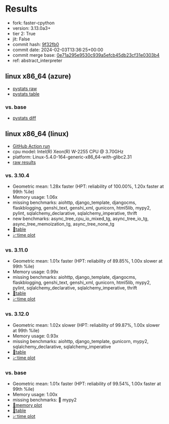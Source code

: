# Results

- fork: faster-cpython
- version: 3.13.0a3+
- tier 2: True
- jit: False
- commit hash: [9f32fb0](https://github.com/faster%2dcpython/cpython/commit/9f32fb0)
- commit date: 2024-02-03T13:36:25+00:00
- commit merge base: [0e71a295e9530c939a5efcb45db23cf31e0303b4](https://github.com/faster%2dcpython/cpython/commit/0e71a295e9530c939a5efcb45db23cf31e0303b4)
- ref: abstract_interpreter

## linux x86_64 (azure)

- [pystats raw](bm-20240203-azure-x86_64-faster%252dcpython-abstract_interpreter-3.13.0a3%2B-9f32fb0-pystats.json)
- [pystats table](bm-20240203-azure-x86_64-faster%252dcpython-abstract_interpreter-3.13.0a3%2B-9f32fb0-pystats.md)

### vs. base

- [pystats diff](bm-20240203-azure-x86_64-faster%252dcpython-abstract_interpreter-3.13.0a3%2B-9f32fb0-pystats-vs-base.md)

## linux x86_64 (linux)

- [GitHub Action run](https://github.com/faster-cpython/benchmarking/actions/runs/7785913785)
- cpu model: Intel(R) Xeon(R) W-2255 CPU @ 3.70GHz
- platform: Linux-5.4.0-164-generic-x86_64-with-glibc2.31
- [raw results](bm-20240203-linux-x86_64-faster%252dcpython-abstract_interpreter-3.13.0a3%2B-9f32fb0.json)

### vs. 3.10.4

- Geometric mean: 1.28x faster (HPT: reliability of 100.00%, 1.20x faster at 99th %ile)
- Memory usage: 1.06x
- missing benchmarks: aiohttp, django_template, djangocms, flaskblogging, genshi_text, genshi_xml, gunicorn, html5lib, mypy2, pylint, sqlalchemy_declarative, sqlalchemy_imperative, thrift
- new benchmarks: async_tree_cpu_io_mixed_tg, async_tree_io_tg, async_tree_memoization_tg, async_tree_none_tg
- [📄table](bm-20240203-linux-x86_64-faster%252dcpython-abstract_interpreter-3.13.0a3%2B-9f32fb0-vs-3.10.4.md)
- [📈time plot](bm-20240203-linux-x86_64-faster%252dcpython-abstract_interpreter-3.13.0a3%2B-9f32fb0-vs-3.10.4.png)

### vs. 3.11.0

- Geometric mean: 1.01x faster (HPT: reliability of 89.85%, 1.00x slower at 99th %ile)
- Memory usage: 0.99x
- missing benchmarks: aiohttp, django_template, djangocms, flaskblogging, genshi_text, genshi_xml, gunicorn, html5lib, mypy2, pylint, sqlalchemy_declarative, sqlalchemy_imperative, thrift
- [📄table](bm-20240203-linux-x86_64-faster%252dcpython-abstract_interpreter-3.13.0a3%2B-9f32fb0-vs-3.11.0.md)
- [📈time plot](bm-20240203-linux-x86_64-faster%252dcpython-abstract_interpreter-3.13.0a3%2B-9f32fb0-vs-3.11.0.png)

### vs. 3.12.0

- Geometric mean: 1.02x slower (HPT: reliability of 99.87%, 1.00x slower at 99th %ile)
- Memory usage: 0.93x
- missing benchmarks: aiohttp, django_template, gunicorn, mypy2, sqlalchemy_declarative, sqlalchemy_imperative
- [📄table](bm-20240203-linux-x86_64-faster%252dcpython-abstract_interpreter-3.13.0a3%2B-9f32fb0-vs-3.12.0.md)
- [📈time plot](bm-20240203-linux-x86_64-faster%252dcpython-abstract_interpreter-3.13.0a3%2B-9f32fb0-vs-3.12.0.png)

### vs. base

- Geometric mean: 1.01x faster (HPT: reliability of 99.54%, 1.00x faster at 99th %ile)
- Memory usage: 1.00x
- missing benchmarks: 🔴 mypy2
- [🧠memory plot](bm-20240203-linux-x86_64-faster%252dcpython-abstract_interpreter-3.13.0a3%2B-9f32fb0-vs-base-mem.png)
- [📄table](bm-20240203-linux-x86_64-faster%252dcpython-abstract_interpreter-3.13.0a3%2B-9f32fb0-vs-base.md)
- [📈time plot](bm-20240203-linux-x86_64-faster%252dcpython-abstract_interpreter-3.13.0a3%2B-9f32fb0-vs-base.png)

